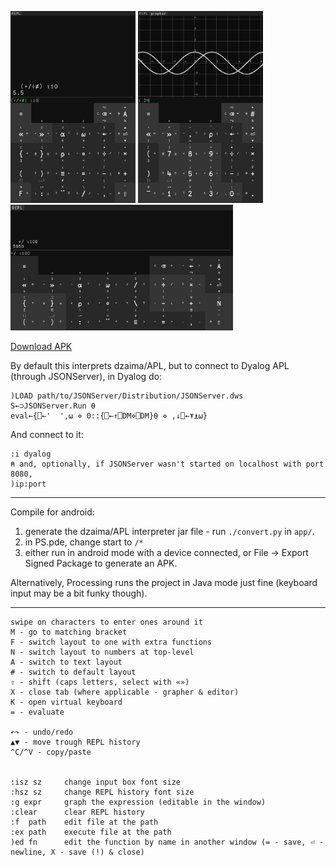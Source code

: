 <img src=../docs/p1.png width="200"></img> <img src=../docs/p2.png width="200"></img> <img src=../docs/l1.png width="356"></img>

[Download APK](https://github.com/dzaima/APL/releases)

By default this interprets dzaima/APL, but to connect to Dyalog APL (through JSONServer), in Dyalog do:

```apl
)LOAD path/to/JSONServer/Distribution/JSONServer.dws
S←⊃JSONServer.Run ⍬
eval←{⎕←'  ',⍵ ⋄ 0::{⎕←↑⎕DM⋄⎕DM}⍬ ⋄ ,↓⎕←⍕⍎⍵}
```

And connect to it:

```apl
:i dyalog
⍝ and, optionally, if JSONServer wasn't started on localhost with port 8080,
)ip:port
```


---



Compile for android:

1. generate the dzaima/APL interpreter jar file - run `./convert.py` in `app/`.
2. in PS.pde, change start to `/*`
3. either run in android mode with a device connected, or File → Export Signed Package to generate an APK.

Alternatively, Processing runs the project in Java mode just fine (keyboard input may be a bit funky though).

---

```
swipe on characters to enter ones around it
M - go to matching bracket
F - switch layout to one with extra functions
N - switch layout to numbers at top-level
A - switch to text layout
# - switch to default layout
⇧ - shift (caps letters, select with «»)
X - close tab (where applicable - grapher & editor)
K - open virtual keyboard
= - evaluate

↶↷ - undo/redo
▲▼ - move trough REPL history
^C/^V - copy/paste


:isz sz     change input box font size
:hsz sz     change REPL history font size
:g expr     graph the expression (editable in the window)
:clear      clear REPL history
:f  path    edit file at the path
:ex path    execute file at the path
)ed fn      edit the function by name in another window (= - save, ⏎ - newline, X - save (!) & close)
```